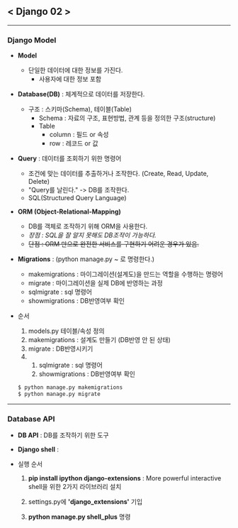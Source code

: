 ## < Django 02 >

---

### Django Model

- **Model**
  - 단일한 데이터에 대한 정보를 가진다.
    - 사용자에 대한 정보 포함
  
- **Database(DB)** : 체계적으로 데이터를 저장한다.
  - 구조 : 스키마(Schema), 테이블(Table)
    - Schema : 자료의 구조, 표현방법, 관계 등을 정의한 구조(structure)
    - Table
      - column : 필드 or 속성
      - row : 레코드 or 값
  
- **Query** : 데이터를 조회하기 위한 명령어
  - 조건에 맞는 데이터를 추출하거나 조작한다. (Create, Read, Update, Delete)
  - "Query를 날린다." -> DB를 조작한다.
  - SQL(Structured Query Language)
  
- **ORM (Object-Relational-Mapping)**
  - DB를 객체로 조작하기 위해 ORM을 사용한다.
  - *장점 :* *SQL을 잘 알지 못해도 DB조작이 가능하다.*
  - ~~단점 : ORM 만으로 완전한 서비스를 구현하기 어려운 경우가 있음.~~
  
- **Migrations** : (python manage.py ~ 로 명령한다.)
  - makemigrations : 마이그레이션(설계도)을 만드는 역할을 수행하는 명령어
  - migrate : 마이그레이션을 실제 DB에 반영하는 과정
  - sqlmigrate : sql 명령어
  - showmigrations : DB반영여부 확인
  
- 순서
  1) models.py 테이블/속성 정의
  2) makemigrations : 설계도 만들기 (DB반영 안 된 상태)
  3) migrate : DB반영시키기
  4) 1. sqlmigrate : sql 명령어
     2. showmigrations : DB반영여부 확인
  
  ```bash
  $ python manage.py makemigrations
  $ python manage.py migrate
  ```
  
  

---

### Database API

- **DB API** : DB를 조작하기 위한 도구

- **Django shell** : 

- 실행 순서

  1) **pip install ipython django-extensions** : More powerful interactive shell을 위한 2가지 라이브러리 설치

  2) settings.py에 **'django_extensions'** 기입

  3) **python manage.py shell_plus** 명령
